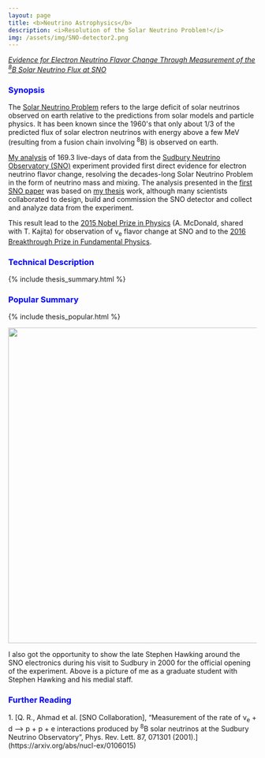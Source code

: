 ```yaml
---
layout: page
title: <b>Neutrino Astrophysics</b>
description: <i>Resolution of the Solar Neutrino Problem!</i>
img: /assets/img/SNO-detector2.png
---
```


<a href="http://msn.web.cern.ch/msn/neubauer_thesis.pdf"><i>Evidence for Electron Neutrino Flavor Change Through Measurement of the <sup>8</sup>B Solar Neutrino Flux at SNO</i></a>

<h3><span style="color:blue">Synopsis</span></h3>

The [Solar Neutrino Problem](https://en.wikipedia.org/wiki/Solar_neutrino_problem) refers to the large deficit of solar neutrinos observed on earth relative to the predictions from solar models and particle physics. It has been known since the 1960's that only about 1/3 of the predicted flux of solar electron neutrinos with energy above a few MeV (resulting from a fusion chain involving <sup>8</sup>B) is observed on earth.

[My analysis](http://msn.web.cern.ch/msn/neubauer_thesis.pdf) of 169.3 live-days of data from the [Sudbury Neutrino Observatory (SNO)](https://sno.phy.queensu.ca) experiment provided first direct evidence for electron neutrino flavor change, resolving the decades-long Solar Neutrino Problem in the form of neutrino mass and mixing. The analysis presented in the [first SNO paper](https://arxiv.org/abs/nucl-ex/0106015) was based on [my thesis](http://msn.web.cern.ch/msn/neubauer_thesis.pdf) work, although many scientists collaborated to design, build and commission the SNO detector and collect and analyze data from the experiment.

This result lead to the [2015 Nobel Prize in Physics](https://www.nobelprize.org/nobel_prizes/physics/laureates/2015/index.html) (A. McDonald, shared with T. Kajita) for observation of v<sub>e</sub> flavor change at SNO and to the [2016 Breakthrough Prize in Fundamental Physics](https://breakthroughprize.org/Laureates/1/L151).

<h3><span style="color:blue">Technical Description</span></h3>

{% include thesis_summary.html %}

<h3><span style="color:blue">Popular Summary</span></h3>

{% include thesis_popular.html %}

<img align="center" width="640px" src="{{ site.baseurl }}/assets/img/SNO-Hawking.jpg" alt="" title="example image"/>

I also got the opportunity to show the late Stephen Hawking around the SNO electronics during his visit to Sudbury in 2000 for the official opening of the experiment. Above is a picture of me as a graduate student with Stephen Hawking and his medial staff.

<h3><span style="color:blue">Further Reading</span></h3>
1. [Q. R., Ahmad et al. [SNO Collaboration], “Measurement of the rate of &nu;<sub>e</sub> + d --> p + p + e  interactions produced by <sup>8</sup>B solar neutrinos at the Sudbury Neutrino Observatory”, Phys. Rev. Lett. 87, 071301 (2001).](https://arxiv.org/abs/nucl-ex/0106015)

<!--
<div class="img_row">
    <img class="col one left" src="{{ site.baseurl }}/assets/img/SNO-sun.jpg" alt="" title="Our Sun"/>
    <img class="col one left" src="{{ site.baseurl }}/assets/img/SNO-schematic.gif" alt="" title="Schematic image of the SNO detector"/>
    <img class="col one left" src="{{ site.baseurl }}/assets/img/SNO-detector.jpg" alt="" title="SNO detector"/>
</div>
<div class="col three caption">
    (Left) Our Sun. Credit: <a href="https://www.nasa.gov/feature/sdo-shows-active-regions-across-front-of-sun">NASA/SDO</a>). (Middle) Schematic image of the SNO detector. Credit: SNO Collaboration (Right) Picture of SNO. Credit: SNO Collaboration/Earnest Orlando, LBNL.
</div>

<img align="left" width="340px" src="{{ site.baseurl }}/assets/img/SNO-flux_numutau.png" alt="" title="example image"/>
<img align="right" width="340px" src="{{ site.baseurl }}/assets/img/SNO-flux_nutotal.png" alt="" title="example image"/>

-->
